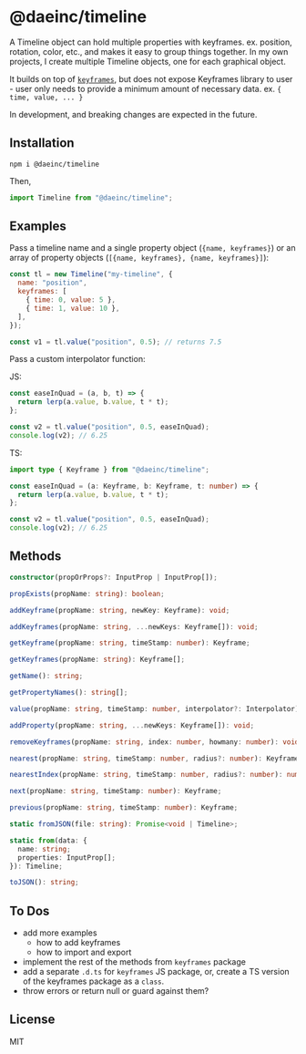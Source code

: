 # @daeinc/timeline

A Timeline object can hold multiple properties with keyframes. ex. position, rotation, color, etc., and makes it easy to group things together. In my own projects, I create multiple Timeline objects, one for each graphical object.

It builds on top of [`keyframes`](https://github.com/mattdesl/keyframes), but does not expose Keyframes library to user - user only needs to provide a minimum amount of necessary data. ex. `{ time, value, ... }`

In development, and breaking changes are expected in the future.

## Installation

```
npm i @daeinc/timeline
```

Then,

```js
import Timeline from "@daeinc/timeline";
```

## Examples

Pass a timeline name and a single property object (`{name, keyframes}`) or an array of property objects (`[{name, keyframes}, {name, keyframes}]`):

```js
const tl = new Timeline("my-timeline", {
  name: "position",
  keyframes: [
    { time: 0, value: 5 },
    { time: 1, value: 10 },
  ],
});

const v1 = tl.value("position", 0.5); // returns 7.5
```

Pass a custom interpolator function:

JS:

```js
const easeInQuad = (a, b, t) => {
  return lerp(a.value, b.value, t * t);
};

const v2 = tl.value("position", 0.5, easeInQuad);
console.log(v2); // 6.25
```

TS:

```ts
import type { Keyframe } from "@daeinc/timeline";

const easeInQuad = (a: Keyframe, b: Keyframe, t: number) => {
  return lerp(a.value, b.value, t * t);
};

const v2 = tl.value("position", 0.5, easeInQuad);
console.log(v2); // 6.25
```

## Methods

```ts
constructor(propOrProps?: InputProp | InputProp[]);

propExists(propName: string): boolean;

addKeyframe(propName: string, newKey: Keyframe): void;

addKeyframes(propName: string, ...newKeys: Keyframe[]): void;

getKeyframe(propName: string, timeStamp: number): Keyframe;

getKeyframes(propName: string): Keyframe[];

getName(): string;

getPropertyNames(): string[];

value(propName: string, timeStamp: number, interpolator?: Interpolator): any;

addProperty(propName: string, ...newKeys: Keyframe[]): void;

removeKeyframes(propName: string, index: number, howmany: number): void;

nearest(propName: string, timeStamp: number, radius?: number): Keyframe;

nearestIndex(propName: string, timeStamp: number, radius?: number): number;

next(propName: string, timeStamp: number): Keyframe;

previous(propName: string, timeStamp: number): Keyframe;

static fromJSON(file: string): Promise<void | Timeline>;

static from(data: {
  name: string;
  properties: InputProp[];
}): Timeline;

toJSON(): string;
```

## To Dos

- add more examples
  - how to add keyframes
  - how to import and export
- implement the rest of the methods from `keyframes` package
- add a separate `.d.ts` for `keyframes` JS package, or, create a TS version of the keyframes package as a `class`.
- throw errors or return null or guard against them?

## License

MIT
